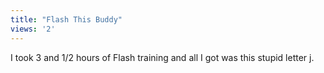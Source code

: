 ```yaml
---
title: "Flash This Buddy"
views: '2'
---
```

<p>I took 3 and 1/2 hours of Flash training and all I got was this stupid letter j.</p>
